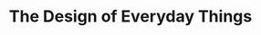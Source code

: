---
title: "The Design of Everyday Things"
description: "“Good design is actually a lot harder to notice than poor design, because good design fits our needs so well that the design is invisible.”"
cover: "images/reading/the-design-of-everyday-things.jpeg"
publishDate: 2016-11-11
authors: "Donald A Norman"
categories: ["design & creativity"]
status: 🟢
---
